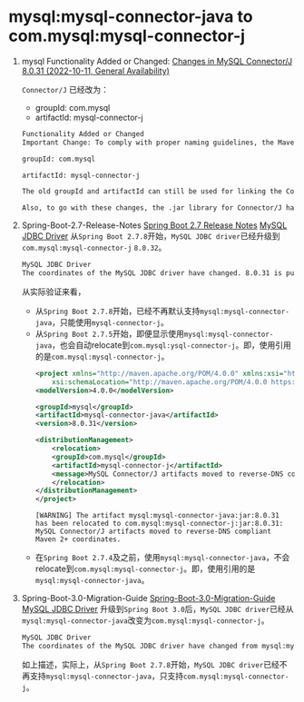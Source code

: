 # mysql:mysql-connector-java to com.mysql:mysql-connector-j

1. mysql
    Functionality Added or Changed: [Changes in MySQL Connector/J 8.0.31 (2022-10-11, General Availability)](https://dev.mysql.com/doc/relnotes/connector-j/8.0/en/news-8-0-31.html)

    `Connector/J` 已经改为：
    - groupId: com.mysql
    - artifactId: mysql-connector-j

    ``` txt
    Functionality Added or Changed
    Important Change: To comply with proper naming guidelines, the Maven groupId and artifactId for Connector/J have been changed to the following starting with this release:

    groupId: com.mysql

    artifactId: mysql-connector-j

    The old groupId and artifactId can still be used for linking the Connector/J library, but they will point to a Maven relocation POM, redirecting users to the new coordinates. Please switch to the new coordinates as soon as possible, as the old coordinates could be discontinued anytime without notice. See Installing Connector/J Using Maven.

    Also, to go with these changes, the .jar library for Connector/J has been renamed to mysql-connector-j-x.y.z for all channels of distribution by Oracle, not just the Maven repository. (WL #15259)
    ```

2. Spring-Boot-2.7-Release-Notes
    [Spring Boot 2.7 Release Notes](https://github.com/spring-projects/spring-boot/wiki/Spring-Boot-2.7-Release-Notes)
    [MySQL JDBC Driver](https://github.com/spring-projects/spring-boot/wiki/Spring-Boot-2.7-Release-Notes#mysql-jdbc-driver)
    从`Spring Boot 2.7.8`开始，`MySQL JDBC driver`已经升级到`com.mysql:mysql-connector-j` `8.0.32`。
    ``` txt
    MySQL JDBC Driver
    The coordinates of the MySQL JDBC driver have changed. 8.0.31 is published to com.mysql:mysql-connector-j in addition to mysql:mysql-connector-java. In 8.0.32 and later it is only published to com.mysql:mysql-connector-j. Spring Boot 2.7.8 upgraded to 8.0.32. If you are using the MySQL JDBC driver, update its coordinates accordingly when upgrading to Spring Boot 2.7.8 and later.
    ```
    从实际验证来看，
    - 从`Spring Boot 2.7.8`开始，已经不再默认支持`mysql:mysql-connector-java`，只能使用`mysql-connector-j`。
    - 从`Spring Boot 2.7.5`开始，即便显示使用`mysql:mysql-connector-java`，也会自动relocate到`com.mysql:ysql-connector-j`。即，使用引用的是`com.mysql:mysql-connector-j`。
        ``` xml
        <project xmlns="http://maven.apache.org/POM/4.0.0" xmlns:xsi="http://www.w3.org/2001/XMLSchema-instance"
            xsi:schemaLocation="http://maven.apache.org/POM/4.0.0 https://maven.apache.org/xsd/maven-4.0.0.xsd">
        <modelVersion>4.0.0</modelVersion>

        <groupId>mysql</groupId>
        <artifactId>mysql-connector-java</artifactId>
        <version>8.0.31</version>

        <distributionManagement>
            <relocation>
            <groupId>com.mysql</groupId>
            <artifactId>mysql-connector-j</artifactId>
            <message>MySQL Connector/J artifacts moved to reverse-DNS compliant Maven 2+ coordinates.</message>
            </relocation>
        </distributionManagement>
        </project>
        ```
        ``` log
        [WARNING] The artifact mysql:mysql-connector-java:jar:8.0.31 has been relocated to com.mysql:mysql-connector-j:jar:8.0.31: MySQL Connector/J artifacts moved to reverse-DNS compliant Maven 2+ coordinates.
        ```
    - 在`Spring Boot 2.7.4`及之前，使用`mysql:mysql-connector-java`，不会relocate到`com.mysql:mysql-connector-j`。即，使用引用的是`mysql:mysql-connector-java`。
3. Spring-Boot-3.0-Migration-Guide
    [Spring-Boot-3.0-Migration-Guide](https://github.com/spring-projects/spring-boot/wiki/Spring-Boot-3.0-Migration-Guid)
    [MySQL JDBC Driver](https://github.com/spring-projects/spring-boot/wiki/Spring-Boot-3.0-Migration-Guide#mysql-jdbc-driver)
    升级到`Spring Boot 3.0`后，`MySQL JDBC driver`已经从`mysql:mysql-connector-java`改变为`com.mysql:mysql-connector-j`。
    ``` txt
    MySQL JDBC Driver
    The coordinates of the MySQL JDBC driver have changed from mysql:mysql-connector-java to com.mysql:mysql-connector-j. If you are using the MySQL JDBC driver, update its coordinates accordingly when upgrading to Spring Boot 3.0.
    ```
    如上描述，实际上，从`Spring Boot 2.7.8`开始，`MySQL JDBC driver`已经不再支持`mysql:mysql-connector-java`，只支持`com.mysql:mysql-connector-j`。

